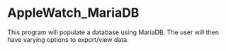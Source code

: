 # AppleWatch_MariaDB
 This program will populate a database using MariaDB. The user will then have varying options to export/view data.
